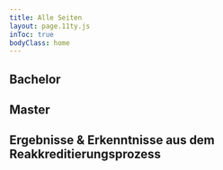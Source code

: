 ```yaml
---
title: Alle Seiten
layout: page.11ty.js
inToc: true
bodyClass: home
---
```


## Bachelor
<snippet type="toc" id="table-of-content-bachelor" search="bachelor"></snippet>

## Master
<snippet type="toc" id="table-of-content-master" search="master"></snippet>

## Ergebnisse & Erkenntnisse aus dem Reakkreditierungsprozess
<snippet type="toc" id="table-of-content-learnings" search="learnings"></snippet>